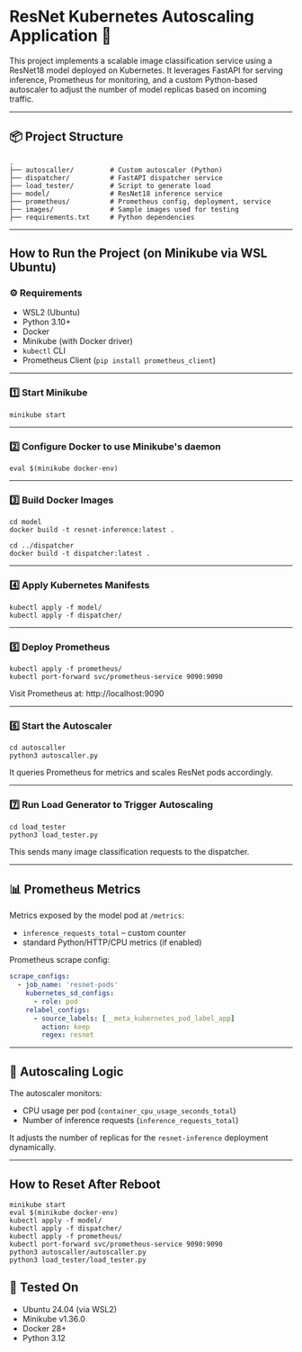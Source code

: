 # ResNet Kubernetes Autoscaling Application 🧠

This project implements a scalable image classification service using a ResNet18 model deployed on Kubernetes. It leverages FastAPI for serving inference, Prometheus for monitoring, and a custom Python-based autoscaler to adjust the number of model replicas based on incoming traffic.

---

## 📦 Project Structure

```
.
├── autoscaller/         # Custom autoscaler (Python)
├── dispatcher/          # FastAPI dispatcher service
├── load_tester/         # Script to generate load
├── model/               # ResNet18 inference service
├── prometheus/          # Prometheus config, deployment, service
├── images/              # Sample images used for testing
├── requirements.txt     # Python dependencies
```

---

##  How to Run the Project (on Minikube via WSL Ubuntu)

### ⚙️ Requirements

- WSL2 (Ubuntu)
- Python 3.10+
- Docker
- Minikube (with Docker driver)
- `kubectl` CLI
- Prometheus Client (`pip install prometheus_client`)

---

### 1️⃣ Start Minikube

```
minikube start
```

---

### 2️⃣ Configure Docker to use Minikube's daemon

```
eval $(minikube docker-env)
```

---

### 3️⃣ Build Docker Images

```
cd model
docker build -t resnet-inference:latest .

cd ../dispatcher
docker build -t dispatcher:latest .
```

---

### 4️⃣ Apply Kubernetes Manifests

```
kubectl apply -f model/
kubectl apply -f dispatcher/
```

---

### 5️⃣ Deploy Prometheus

```
kubectl apply -f prometheus/
kubectl port-forward svc/prometheus-service 9090:9090
```

Visit Prometheus at: http://localhost:9090

---

### 6️⃣ Start the Autoscaler

```
cd autoscaller
python3 autoscaller.py
```

It queries Prometheus for metrics and scales ResNet pods accordingly.

---

### 7️⃣ Run Load Generator to Trigger Autoscaling

```
cd load_tester
python3 load_tester.py
```

This sends many image classification requests to the dispatcher.

---

## 📊 Prometheus Metrics

Metrics exposed by the model pod at `/metrics`:
- `inference_requests_total` – custom counter
- standard Python/HTTP/CPU metrics (if enabled)

Prometheus scrape config:

```yaml
scrape_configs:
  - job_name: 'resnet-pods'
    kubernetes_sd_configs:
      - role: pod
    relabel_configs:
      - source_labels: [__meta_kubernetes_pod_label_app]
        action: keep
        regex: resnet
```

---

## 🧠 Autoscaling Logic

The autoscaler monitors:
- CPU usage per pod (`container_cpu_usage_seconds_total`)
- Number of inference requests (`inference_requests_total`)

It adjusts the number of replicas for the `resnet-inference` deployment dynamically.

---

##  How to Reset After Reboot

```
minikube start
eval $(minikube docker-env)
kubectl apply -f model/
kubectl apply -f dispatcher/
kubectl apply -f prometheus/
kubectl port-forward svc/prometheus-service 9090:9090
python3 autoscaller/autoscaller.py
python3 load_tester/load_tester.py
```


## 🧪 Tested On

- Ubuntu 24.04 (via WSL2)
- Minikube v1.36.0
- Docker 28+
- Python 3.12
